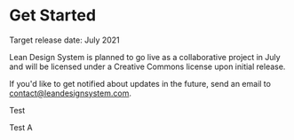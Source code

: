 # Get Started

Target release date: July 2021

Lean Design System is planned to go live as a collaborative project in July and will be licensed under a Creative Commons license upon initial release.

If you'd like to get notified about updates in the future, send an email to contact@leandesignsystem.com.

Test

Test A

